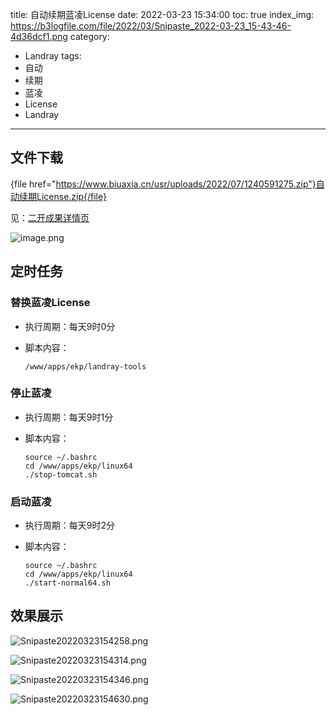 title: 自动续期蓝凌License
date: 2022-03-23 15:34:00
toc: true
index_img: https://b3logfile.com/file/2022/03/Snipaste_2022-03-23_15-43-46-4d36dcf1.png
category: 
- Landray
tags:
- 自动
- 续期
- 蓝凌
- License
- Landray
---

## 文件下载

{file href="https://www.biuaxia.cn/usr/uploads/2022/07/1240591275.zip"}自动续期License.zip{/file}

见：[二开成果详情页](http://mall.landray.com.cn/core01/km/reuse/km_reuse_redevelop/kmReuseRedevelop.do?method=view&fdId=17fb0b664519c279b7c58d24d69a5c14)

![image.png](https://puep.qpic.cn/coral/Q3auHgzwzM4fgQ41VTF2rGDLR3LmGHAB1BusccJwqQUQHT7oWJIJPA/0)

## 定时任务

### 替换蓝凌License

- 执行周期：每天9时0分
- 脚本内容：

  ```shell
  /www/apps/ekp/landray-tools
  ```

### 停止蓝凌

- 执行周期：每天9时1分
- 脚本内容：

  ```shell
  source ~/.bashrc
  cd /www/apps/ekp/linux64
  ./stop-tomcat.sh
  ```

### 启动蓝凌

- 执行周期：每天9时2分
- 脚本内容：

  ```shell
  source ~/.bashrc
  cd /www/apps/ekp/linux64
  ./start-normal64.sh
  ```

## 效果展示

![Snipaste20220323154258.png](https://puep.qpic.cn/coral/Q3auHgzwzM4fgQ41VTF2rGDLR3LmGHABjibiaYzqaeAmhkaq8bP54OCQ/0)

![Snipaste20220323154314.png](https://puep.qpic.cn/coral/Q3auHgzwzM4fgQ41VTF2rODtAhUc2ZL7HAbibmvO5FzUGydMz9kmx5w/0)

![Snipaste20220323154346.png](https://puep.qpic.cn/coral/Q3auHgzwzM4fgQ41VTF2rODtAhUc2ZL7FdycMRQIEN1JyTM8q5EByQ/0)

![Snipaste20220323154630.png](https://puep.qpic.cn/coral/Q3auHgzwzM4fgQ41VTF2rIySXKianadmmhFjNicCOK4am33egq6h2b3g/0)
